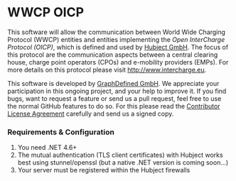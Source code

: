 WWCP OICP
=========

This software will allow the communication between World Wide Charging Protocol (WWCP) entities and entities implementing the _Open InterCharge Protocol (OICP)_, which is defined and used by [Hubject GmbH](http://www.hubject.com). The focus of this protocol are the communication aspects between a central clearing house, charge point operators (CPOs) and e-mobility providers (EMPs). For more details on this protocol please visit http://www.intercharge.eu.

This software is developed by [GraphDefined GmbH](http://www.graphdefined.com). We appreciate your participation in this ongoing project, and your help to improve it. If you find bugs, want to request a feature or send us a pull request, feel free to use the normal GitHub features to do so. For this please read the [Contributor License Agreement](Contributor%20License%20Agreement.txt) carefully and send us a signed copy.

### Requirements & Configuration

1. You need .NET 4.6+
2. The mutual authentication (TLS client certificates) with Hubject works best using stunnel/openssl (but a native .NET version is coming soon...)
3. Your server must be registered within the Hubject firewalls
